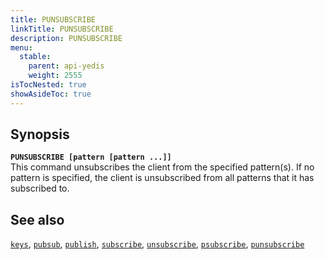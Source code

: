 ```yaml
---
title: PUNSUBSCRIBE
linkTitle: PUNSUBSCRIBE
description: PUNSUBSCRIBE
menu:
  stable:
    parent: api-yedis
    weight: 2555
isTocNested: true
showAsideToc: true
---
```


## Synopsis

<b>`PUNSUBSCRIBE [pattern [pattern ...]]`</b><br>
This command unsubscribes the client from the specified pattern(s). If no pattern is specified, the client is unsubscribed from all patterns that it has subscribed to.

## See also

[`keys`](../keys/), 
[`pubsub`](../pubsub/), 
[`publish`](../publish/), 
[`subscribe`](../subscribe/), 
[`unsubscribe`](../unsubscribe/), 
[`psubscribe`](../psubscribe/), 
[`punsubscribe`](../punsubscribe/)
